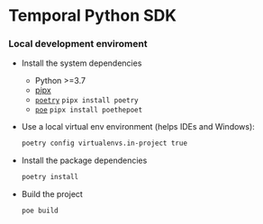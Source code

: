 # Temporal Python SDK

### Local development enviroment

- Install the system dependencies

  - Python >=3.7
  - [pipx](https://github.com/pypa/pipx#install-pipx)
  - [`poetry`](https://github.com/python-poetry/poetry) `pipx install poetry`
  - [`poe`](https://github.com/nat-n/poethepoet) `pipx install poethepoet`

- Use a local virtual env environment (helps IDEs and Windows):

  ```bash
  poetry config virtualenvs.in-project true
  ```

- Install the package dependencies

  ```bash
  poetry install
  ```

- Build the project

  ```bash
  poe build
  ```
